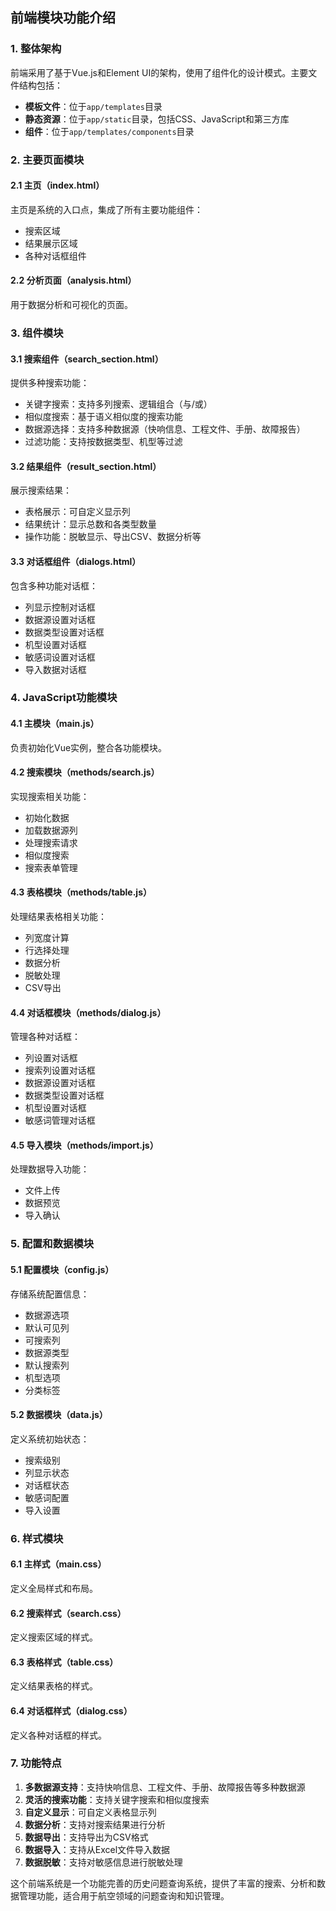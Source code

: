 ## 前端模块功能介绍

### 1. 整体架构

前端采用了基于Vue.js和Element UI的架构，使用了组件化的设计模式。主要文件结构包括：

- **模板文件**：位于`app/templates`目录
- **静态资源**：位于`app/static`目录，包括CSS、JavaScript和第三方库
- **组件**：位于`app/templates/components`目录

### 2. 主要页面模块

#### 2.1 主页（index.html）

主页是系统的入口点，集成了所有主要功能组件：
- 搜索区域
- 结果展示区域
- 各种对话框组件

#### 2.2 分析页面（analysis.html）

用于数据分析和可视化的页面。

### 3. 组件模块

#### 3.1 搜索组件（search_section.html）

提供多种搜索功能：
- 关键字搜索：支持多列搜索、逻辑组合（与/或）
- 相似度搜索：基于语义相似度的搜索功能
- 数据源选择：支持多种数据源（快响信息、工程文件、手册、故障报告）
- 过滤功能：支持按数据类型、机型等过滤

#### 3.2 结果组件（result_section.html）

展示搜索结果：
- 表格展示：可自定义显示列
- 结果统计：显示总数和各类型数量
- 操作功能：脱敏显示、导出CSV、数据分析等

#### 3.3 对话框组件（dialogs.html）

包含多种功能对话框：
- 列显示控制对话框
- 数据源设置对话框
- 数据类型设置对话框
- 机型设置对话框
- 敏感词设置对话框
- 导入数据对话框

### 4. JavaScript功能模块

#### 4.1 主模块（main.js）

负责初始化Vue实例，整合各功能模块。

#### 4.2 搜索模块（methods/search.js）

实现搜索相关功能：
- 初始化数据
- 加载数据源列
- 处理搜索请求
- 相似度搜索
- 搜索表单管理

#### 4.3 表格模块（methods/table.js）

处理结果表格相关功能：
- 列宽度计算
- 行选择处理
- 数据分析
- 脱敏处理
- CSV导出

#### 4.4 对话框模块（methods/dialog.js）

管理各种对话框：
- 列设置对话框
- 搜索列设置对话框
- 数据源设置对话框
- 数据类型设置对话框
- 机型设置对话框
- 敏感词管理对话框

#### 4.5 导入模块（methods/import.js）

处理数据导入功能：
- 文件上传
- 数据预览
- 导入确认

### 5. 配置和数据模块

#### 5.1 配置模块（config.js）

存储系统配置信息：
- 数据源选项
- 默认可见列
- 可搜索列
- 数据源类型
- 默认搜索列
- 机型选项
- 分类标签

#### 5.2 数据模块（data.js）

定义系统初始状态：
- 搜索级别
- 列显示状态
- 对话框状态
- 敏感词配置
- 导入设置

### 6. 样式模块

#### 6.1 主样式（main.css）

定义全局样式和布局。

#### 6.2 搜索样式（search.css）

定义搜索区域的样式。

#### 6.3 表格样式（table.css）

定义结果表格的样式。

#### 6.4 对话框样式（dialog.css）

定义各种对话框的样式。

### 7. 功能特点

1. **多数据源支持**：支持快响信息、工程文件、手册、故障报告等多种数据源
2. **灵活的搜索功能**：支持关键字搜索和相似度搜索
3. **自定义显示**：可自定义表格显示列
4. **数据分析**：支持对搜索结果进行分析
5. **数据导出**：支持导出为CSV格式
6. **数据导入**：支持从Excel文件导入数据
7. **数据脱敏**：支持对敏感信息进行脱敏处理

这个前端系统是一个功能完善的历史问题查询系统，提供了丰富的搜索、分析和数据管理功能，适合用于航空领域的问题查询和知识管理。
